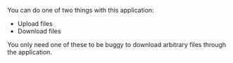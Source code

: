 You can do one of two things with this application:

* Upload files
* Download files

You only need one of these to be buggy to download arbitrary files through the
application.

